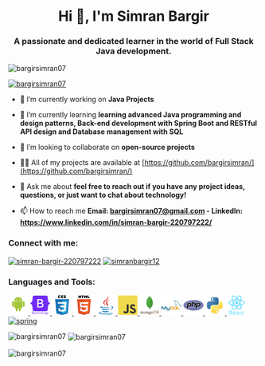 <h1 align="center">Hi 👋, I'm Simran Bargir</h1>
<h3 align="center">A passionate and dedicated learner in the world of Full Stack Java development.</h3>

<p align="left"> <img src="https://komarev.com/ghpvc/?username=bargirsimran07&label=Profile%20views&color=0e75b6&style=flat" alt="bargirsimran07" /> </p>

<p align="left"> <a href="https://github.com/ryo-ma/github-profile-trophy"><img src="https://github-profile-trophy.vercel.app/?username=bargirsimran07" alt="bargirsimran07" /></a> </p>

- 🔭 I’m currently working on **Java Projects**

- 🌱 I’m currently learning **learning advanced Java programming and design patterns, Back-end development with Spring Boot and RESTful API design and Database management with SQL**

- 👯 I’m looking to collaborate on **open-source projects**

- 👨‍💻 All of my projects are available at [https://github.com/bargirsimran/](https://github.com/bargirsimran/)

- 💬 Ask me about **feel free to reach out if you have any project ideas, questions, or just want to chat about technology!**

- 📫 How to reach me **Email: bargirsimran07@gmail.com - LinkedIn: https://www.linkedin.com/in/simran-bargir-220797222/**

<h3 align="left">Connect with me:</h3>
<p align="left">
<a href="https://linkedin.com/in/simran-bargir-220797222" target="blank"><img align="center" src="https://raw.githubusercontent.com/rahuldkjain/github-profile-readme-generator/master/src/images/icons/Social/linked-in-alt.svg" alt="simran-bargir-220797222" height="30" width="40" /></a>
<a href="https://www.hackerrank.com/simranbargir12" target="blank"><img align="center" src="https://raw.githubusercontent.com/rahuldkjain/github-profile-readme-generator/master/src/images/icons/Social/hackerrank.svg" alt="simranbargir12" height="30" width="40" /></a>
</p>

<h3 align="left">Languages and Tools:</h3>
<p align="left"> <a href="https://developer.android.com" target="_blank" rel="noreferrer"> <img src="https://raw.githubusercontent.com/devicons/devicon/master/icons/android/android-original-wordmark.svg" alt="android" width="40" height="40"/> </a> <a href="https://getbootstrap.com" target="_blank" rel="noreferrer"> <img src="https://raw.githubusercontent.com/devicons/devicon/master/icons/bootstrap/bootstrap-plain-wordmark.svg" alt="bootstrap" width="40" height="40"/> </a> <a href="https://www.w3schools.com/css/" target="_blank" rel="noreferrer"> <img src="https://raw.githubusercontent.com/devicons/devicon/master/icons/css3/css3-original-wordmark.svg" alt="css3" width="40" height="40"/> </a> <a href="https://www.w3.org/html/" target="_blank" rel="noreferrer"> <img src="https://raw.githubusercontent.com/devicons/devicon/master/icons/html5/html5-original-wordmark.svg" alt="html5" width="40" height="40"/> </a> <a href="https://www.java.com" target="_blank" rel="noreferrer"> <img src="https://raw.githubusercontent.com/devicons/devicon/master/icons/java/java-original.svg" alt="java" width="40" height="40"/> </a> <a href="https://developer.mozilla.org/en-US/docs/Web/JavaScript" target="_blank" rel="noreferrer"> <img src="https://raw.githubusercontent.com/devicons/devicon/master/icons/javascript/javascript-original.svg" alt="javascript" width="40" height="40"/> </a> <a href="https://www.mongodb.com/" target="_blank" rel="noreferrer"> <img src="https://raw.githubusercontent.com/devicons/devicon/master/icons/mongodb/mongodb-original-wordmark.svg" alt="mongodb" width="40" height="40"/> </a> <a href="https://www.mysql.com/" target="_blank" rel="noreferrer"> <img src="https://raw.githubusercontent.com/devicons/devicon/master/icons/mysql/mysql-original-wordmark.svg" alt="mysql" width="40" height="40"/> </a> <a href="https://www.php.net" target="_blank" rel="noreferrer"> <img src="https://raw.githubusercontent.com/devicons/devicon/master/icons/php/php-original.svg" alt="php" width="40" height="40"/> </a> <a href="https://www.python.org" target="_blank" rel="noreferrer"> <img src="https://raw.githubusercontent.com/devicons/devicon/master/icons/python/python-original.svg" alt="python" width="40" height="40"/> </a> <a href="https://reactjs.org/" target="_blank" rel="noreferrer"> <img src="https://raw.githubusercontent.com/devicons/devicon/master/icons/react/react-original-wordmark.svg" alt="react" width="40" height="40"/> </a> <a href="https://spring.io/" target="_blank" rel="noreferrer"> <img src="https://www.vectorlogo.zone/logos/springio/springio-icon.svg" alt="spring" width="40" height="40"/> </a> </p>

<p><img align="left" src="https://github-readme-stats.vercel.app/api/top-langs?username=bargirsimran07&show_icons=true&locale=en&layout=compact" alt="bargirsimran07" /></p>

<p>&nbsp;<img align="center" src="https://github-readme-stats.vercel.app/api?username=bargirsimran07&show_icons=true&locale=en" alt="bargirsimran07" /></p>

<p><img align="center" src="https://github-readme-streak-stats.herokuapp.com/?user=bargirsimran07&" alt="bargirsimran07" /></p>

